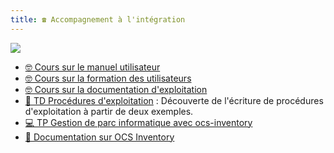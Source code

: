 ```yaml
---
title: ☎️ Accompagnement à l'intégration
---
```


![](@assets/undraw/undraw_circuit_92r1.svg)

- [🤓 Cours sur le manuel utilisateur](/cours/integration/cours-manuel-utilisateur)
- [🤓 Cours sur la formation des utilisateurs](/cours/integration/cours-formation-utilisateur])
- [🤓 Cours sur la documentation d'exploitation](/cours/integration/cours-document-exploitation])
- [📝 TD Procédures d'exploitation](/cours/integration/td-procedures_exploitation) : Découverte de l'écriture de procédures d'exploitation à partir de deux exemples.
- [💻 TP Gestion de parc informatique avec ocs-inventory](/cours/integration/tp_gestion_parc_informatique)
- [📄 Documentation sur OCS Inventory](/cours/integration/ocs_inventory-doc)


